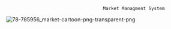                                         Market Managment System
![78-785956_market-cartoon-png-transparent-png](https://user-images.githubusercontent.com/75210504/103094337-fd87de80-45b1-11eb-97a3-78e672d4c08a.png)

